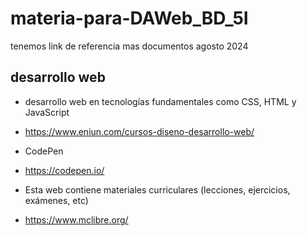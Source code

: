 # materia-para-DAWeb_BD_5I
tenemos link de referencia mas documentos agosto 2024

## desarrollo web
- desarrollo web en tecnologías fundamentales como CSS, HTML y JavaScript
- https://www.eniun.com/cursos-diseno-desarrollo-web/

- CodePen
- https://codepen.io/

- Esta web contiene materiales curriculares (lecciones, ejercicios, exámenes, etc)
- https://www.mclibre.org/
